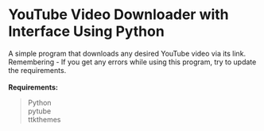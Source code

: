 # YouTube Video Downloader with Interface Using Python<br/>
A simple program that downloads any desired YouTube video via its link.<br/>
Remembering - If you get any errors while using this program, try to update the requirements.<br/><br/>
__Requirements:__
> Python<br/>
> pytube<br/>
> ttkthemes
